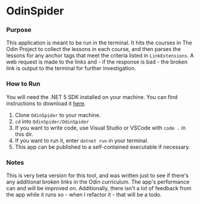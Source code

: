# OdinSpider

### Purpose
This application is meant to be run in the terminal. It hits the courses in The Odin Project to collect the lessons in each course, and then parses the lessons for any anchor tags that meet the criteria listed in `LinkExtensions`. A web request is made to the links and - if the response is bad - the broken link is output to the terminal for further investigation.

### How to Run
You will need the .NET 5 SDK installed on your machine. You can find instructions to download it [here](https://dotnet.microsoft.com/download/dotnet/5.0).

1. Clone `OdinSpider` to your machine.
2. `cd` into `OdinSpider/OdinSpider`
3. If you want to write code, use Visual Studio or VSCode with `code .` in this dir.
4. If you want to run it, enter `dotnet run` in your terminal.
5. This app can be published to a self-contained executable if necessary.

### Notes
This is very beta version for this tool, and was written just to see if there's any additional broken links in the Odin curriculum. The app's performance can and will be improved on. Additionally, there isn't a lot of feedback from the app while it runs so - when I refactor it - that will be a todo.
